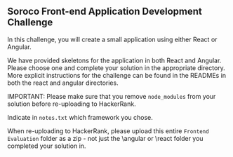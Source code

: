 ## Soroco Front-end Application Development Challenge

In this challenge, you will create a small application using either React or Angular.

We have provided skeletons for the application in both React and Angular. Please choose one and complete your solution in the appropriate directory. More explicit instructions for the challenge can be found in the READMEs in both the react and angular directories.

IMPORTANT: Please make sure that you remove `node_modules` from your solution before re-uploading to HackerRank.

Indicate in `notes.txt` which framework you chose.

When re-uploading to HackerRank, please upload this entire `Frontend Evaluation` folder as a zip - not just the \angular or \react folder you completed your solution in.